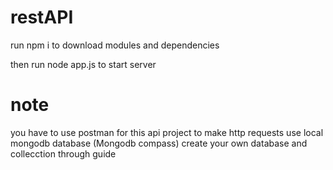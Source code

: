 # restAPI

run npm i to download modules and dependencies

then run node app.js to start server

# note

you have to use postman for this api project to make http requests
use local mongodb database (Mongodb compass)
create your own database and collecction through guide
